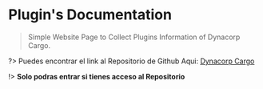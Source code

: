 # Plugin's Documentation

> Simple Website Page to Collect Plugins Information of Dynacorp Cargo.

?> Puedes encontrar el link al Repositorio de Github Aqui: [Dynacorp Cargo](#)

!> **Solo podras entrar si tienes acceso al Repositorio**
